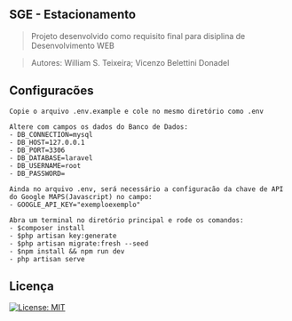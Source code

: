 ## SGE - Estacionamento

> Projeto desenvolvido como requisito final para disiplina de Desenvolvimento WEB

>Autores: William S. Teixeira; Vicenzo Belettini Donadel

## Configuracões
    Copie o arquivo .env.example e cole no mesmo diretório como .env

    Altere com campos os dados do Banco de Dados: 
    - DB_CONNECTION=mysql
    - DB_HOST=127.0.0.1
    - DB_PORT=3306
    - DB_DATABASE=laravel
    - DB_USERNAME=root
    - DB_PASSWORD=

    Ainda no arquivo .env, será necessário a configuracão da chave de API do Google MAPS(Javascript) no campo: 
    - GOOGLE_API_KEY="exemploexemplo"

    Abra um terminal no diretório principal e rode os comandos: 
    - $composer install
    - $php artisan key:generate
    - $php artisan migrate:fresh --seed
    - $npm install && npm run dev
    - php artisan serve

## Licença
[![License: MIT](https://img.shields.io/badge/License-MIT-yellow.svg)](https://opensource.org/licenses/MIT)


